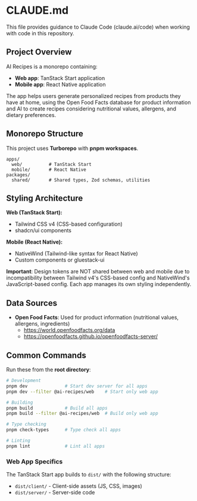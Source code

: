 # CLAUDE.md

This file provides guidance to Claude Code (claude.ai/code) when working with code in this repository.

## Project Overview

AI Recipes is a monorepo containing:
- **Web app**: TanStack Start application
- **Mobile app**: React Native application

The app helps users generate personalized recipes from products they have at home, using the Open Food Facts database for product information and AI to create recipes considering nutritional values, allergens, and dietary preferences.

## Monorepo Structure

This project uses **Turborepo** with **pnpm workspaces**.

```
apps/
  web/          # TanStack Start
  mobile/       # React Native
packages/
  shared/       # Shared types, Zod schemas, utilities
```

## Styling Architecture

**Web (TanStack Start):**
- Tailwind CSS v4 (CSS-based configuration)
- shadcn/ui components

**Mobile (React Native):**
- NativeWind (Tailwind-like syntax for React Native)
- Custom components or gluestack-ui

**Important**: Design tokens are NOT shared between web and mobile due to incompatibility between Tailwind v4's CSS-based config and NativeWind's JavaScript-based config. Each app manages its own styling independently.

## Data Sources

- **Open Food Facts**: Used for product information (nutritional values, allergens, ingredients)
  - https://world.openfoodfacts.org/data
  - https://openfoodfacts.github.io/openfoodfacts-server/

## Common Commands

Run these from the **root directory**:

```bash
# Development
pnpm dev              # Start dev server for all apps
pnpm dev --filter @ai-recipes/web    # Start only web app

# Building
pnpm build            # Build all apps
pnpm build --filter @ai-recipes/web  # Build only web app

# Type checking
pnpm check-types      # Type check all apps

# Linting
pnpm lint             # Lint all apps
```

### Web App Specifics

The TanStack Start app builds to `dist/` with the following structure:
- `dist/client/` - Client-side assets (JS, CSS, images)
- `dist/server/` - Server-side code
